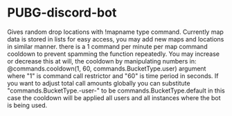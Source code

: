 # PUBG-discord-bot
Gives random drop locations with !mapname type command.
Currently map data is stored in lists for easy access, you may add new maps and locations in similar manner.
there is a 1 command per minute per map command cooldown to prevent spamming the function repeatedly. You may increase or decrease this at will, the cooldown by manipulating numbers in: @commands.cooldown(1, 60, commands.BucketType.user) argument where "1" is command call restrictor and "60" is time period in seconds. If you want to adjust total call amounts globally you can substitute "commands.BucketType.-user-" to be commands.BucketType.default in this case the cooldown will be applied all users and all instances where the bot is being used.
